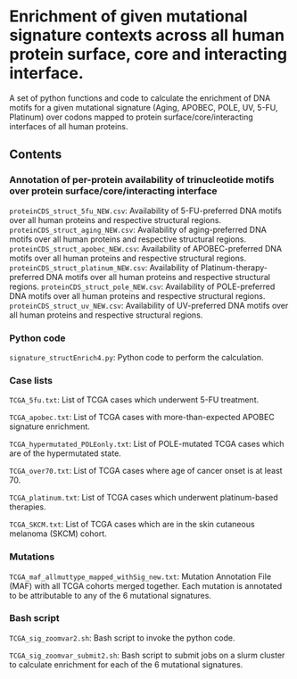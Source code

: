 # Enrichment of given mutational signature contexts across all human protein surface, core and interacting interface.

A set of python functions and code to calculate the enrichment of DNA motifs for a given mutational signature (Aging, APOBEC, POLE, UV, 5-FU, Platinum) over codons mapped to protein surface/core/interacting interfaces of all human proteins.

## Contents

### Annotation of per-protein availability of trinucleotide motifs over protein surface/core/interacting interface

`proteinCDS_struct_5fu_NEW.csv`: Availability of 5-FU-preferred DNA motifs over all human proteins and respective structural regions.
`proteinCDS_struct_aging_NEW.csv`: Availability of aging-preferred DNA motifs over all human proteins and respective structural regions.
`proteinCDS_struct_apobec_NEW.csv`: Availability of APOBEC-preferred DNA motifs over all human proteins and respective structural regions.
`proteinCDS_struct_platinum_NEW.csv`: Availability of Platinum-therapy-preferred DNA motifs over all human proteins and respective structural regions.
`proteinCDS_struct_pole_NEW.csv`: Availability of POLE-preferred DNA motifs over all human proteins and respective structural regions.
`proteinCDS_struct_uv_NEW.csv`: Availability of UV-preferred DNA motifs over all human proteins and respective structural regions.

### Python code

`signature_structEnrich4.py`: Python code to perform the calculation.

### Case lists

`TCGA_5fu.txt`: List of TCGA cases which underwent 5-FU treatment.

`TCGA_apobec.txt`: List of TCGA cases with more-than-expected APOBEC signature enrichment.

`TCGA_hypermutated_POLEonly.txt`: List of POLE-mutated TCGA cases which are of the hypermutated state.

`TCGA_over70.txt`: List of TCGA cases where age of cancer onset is at least 70.

`TCGA_platinum.txt`: List of TCGA cases which underwent platinum-based therapies.

`TCGA_SKCM.txt`: List of TCGA cases which are in the skin cutaneous melanoma (SKCM) cohort.

### Mutations

`TCGA_maf_allmuttype_mapped_withSig_new.txt`: Mutation Annotation File (MAF) with all TCGA cohorts merged together. Each mutation is annotated to be attributable to any of the 6 mutational signatures.

### Bash script

`TCGA_sig_zoomvar2.sh`: Bash script to invoke the python code.

`TCGA_sig_zoomvar_submit2.sh`: Bash script to submit jobs on a slurm cluster to calculate enrichment for each of the 6 mutational signatures.
